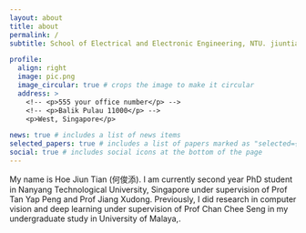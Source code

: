 ```yaml
---
layout: about
title: about
permalink: /
subtitle: School of Electrical and Electronic Engineering, NTU. jiuntian@gmail.com - jiuntian001@e.ntu.edu.sg #  <a href='https://www.um.edu.my/'>Uni. of Malaya</a>

profile:
  align: right
  image: pic.png
  image_circular: true # crops the image to make it circular
  address: >
    <!-- <p>555 your office number</p> -->
    <!-- <p>Balik Pulau 11000</p> -->
    <p>West, Singapore</p>

news: true # includes a list of news items
selected_papers: true # includes a list of papers marked as "selected={true}"
social: true # includes social icons at the bottom of the page
---
```


My name is Hoe Jiun Tian (何俊添). I am currently second year PhD student in Nanyang Technological University, Singapore under supervision of Prof Tan Yap Peng and Prof Jiang Xudong. Previously, I did research in computer vision and deep learning under supervision of Prof Chan Chee Seng in my undergraduate study in University of Malaya,.

<!-- Before I start my undergraduate studies, I am interested in programming, electronics, 3D printing, and interplay between them. I likes to make some small automation projects that make my life easier. -->

<!-- You can get my <s>latest</s> not up-to-date CV <a href="/assets/pdf/cv.pdf">here</a>. -->